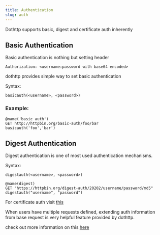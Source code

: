 ```yaml
---
title: Authentication
slug: auth
---
```



Dothttp supports basic, digest and certificate auth inherently

## Basic Authentication

Basic authentication is nothing but setting header

`Authorization: <username:password with base64 encoded>`

dothttp provides simple way to set basic authentication

Syntax:

`basicauth(<username>, <password>)`


### Example:

```http
@name('basic auth')
GET http://httpbin.org/basic-auth/foo/bar
basicauth('foo','bar')

```


## Digest Authentication

Digest authentication is one of most used authentication mechanisms.

Syntax:

`digestauth(<username>, <password>)`

```http
@name(digest)
GET "https://httpbin.org/digest-auth/20202/username/password/md5"
digestauth("username", "password")
```


For certificate auth visit [this](./certificates.md)

When users have multiple requests defined, extending auth information from base request is very helpful feature provided by dothttp.

check out more information on this [here](./extends.md)